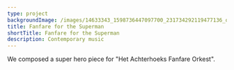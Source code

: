 ```yaml
---
type: project
backgroundImage: /images/14633343_1598736447097700_231734292119477136_o.jpg
title: Fanfare for the Superman
shortTitle: Fanfare for the Superman
description: Contemporary music
---
```

We composed a super hero piece for "Het Achterhoeks Fanfare Orkest".
